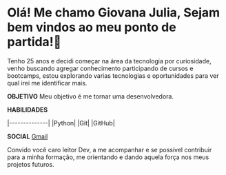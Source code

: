 # Olá! Me chamo Giovana Julia, Sejam bem vindos ao meu ponto de partida!🚀

Tenho 25 anos e decidi começar na área da tecnologia por curiosidade, venho buscando agregar conhecimento participando de cursos e bootcamps, estou explorando varias tecnologias e oportunidades para ver qual irei me identificar mais.

**OBJETIVO**
Meu objetivo é me tornar uma desenvolvedora.

**HABILIDADES**

|--------------|
|Python|
|Git|
|GitHub|

**SOCIAL**
[Gmail](giovana45julia@gmail.com)

Convido você caro leitor Dev, a me acompanhar e se possível contribuir para a minha formação, me orientando e dando aquela força nos meus projetos futuros.
